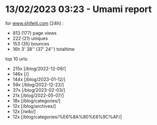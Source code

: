# 13/02/2023 03:23 - Umami report
for www.shifeiti.com [24h] :

 - 813 (177) page views
 - 222 (21) uniques
 - 153 (35) bounces
 - 16h 3' 38'' (37' 24'') totaltime


top 10 urls:
 - 215x [/blog/2022-12-09/]
 - 146x [/]
 - 144x [/blog/2023-01-12/]
 - 59x [/blog/2022-12-22/]
 - 37x [/blog/2023-02-03/]
 - 21x [/blog/2022-05-07/]
 - 18x [/blog/categories/]
 - 12x [/blog/archives/]
 - 12x [/wiki/]
 - 12x [/blog/categories/%E6%8A%80%E6%9C%AF/]


